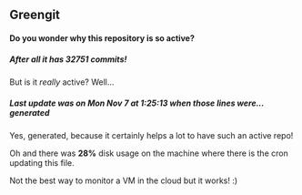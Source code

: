 ## Greengit

#### Do you wonder why this repository is so active?

##### After all it has 32751 commits!

But is it *really* active? Well...

##### Last update was on Mon Nov 7 at 1:25:13 when those lines were... generated

Yes, generated, because it certainly helps a lot to have such an active repo!

Oh and there was **28%** disk usage on the machine
where there is the cron updating this file.

Not the best way to monitor a VM in the cloud but it works! :)
